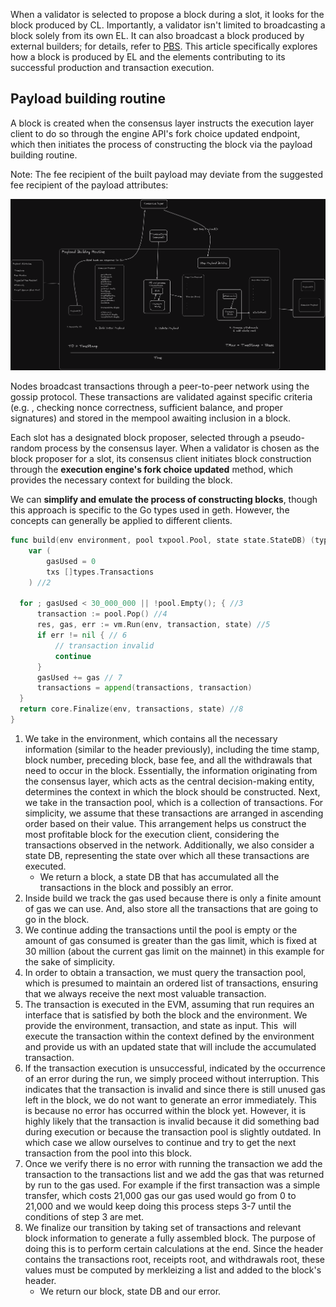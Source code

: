 When a validator is selected to propose a block during a slot, it looks for the block produced by CL. Importantly, a validator isn't limited to broadcasting a block solely from its own EL. It can also broadcast a block produced by external builders; for details, refer to [PBS](https://ethereum.org/en/roadmap/pbs/). This article specifically explores how a block is produced by EL and the elements contributing to its successful production and transaction execution.


Payload building routine
---------------------------------------------------------------------------------------------------

A block is created when the consensus layer instructs the execution layer client to do so through the engine API's fork choice updated endpoint, which then initiates the process of constructing the block via the payload building routine.

Note: The fee recipient of the built payload may deviate from the suggested fee recipient of the payload attributes:


![alt text](image.png)

Nodes broadcast transactions through a peer-to-peer network using the gossip protocol. These transactions are validated against specific criteria (e.g. , checking nonce correctness, sufficient balance, and proper signatures) and stored in the mempool awaiting inclusion in a block.


Each slot has a designated block proposer, selected through a pseudo-random process by the consensus layer. When a validator is chosen as the block proposer for a slot, its consensus client initiates block construction through the **execution engine's fork choice updated** method, which provides the necessary context for building the block.


We can **simplify and emulate the process of constructing blocks**, though this approach is specific to the Go types used in geth. However, the concepts can generally be applied to different clients.

```go
func build(env environment, pool txpool.Pool, state state.StateDB) (types.Block, state.StateDB, error) { //1
    var (
        gasUsed = 0
        txs []types.Transactions
    ) //2

  for ; gasUsed < 30_000_000 || !pool.Empty(); { //3
      transaction := pool.Pop() //4
      res, gas, err := vm.Run(env, transaction, state) //5
      if err != nil { // 6
          // transaction invalid
          continue
      }
      gasUsed += gas // 7
      transactions = append(transactions, transaction)
  }
  return core.Finalize(env, transactions, state) //8
}
```

1.  We take in the environment, which contains all the necessary information (similar to the header previously), including the time stamp, block number, preceding block, base fee, and all the withdrawals that need to occur in the block. Essentially, the information originating from the consensus layer, which acts as the central decision-making entity, determines the context in which the block should be constructed. Next, we take in the transaction pool, which is a collection of transactions. For simplicity, we assume that these transactions are arranged in ascending order based on their value. This arrangement helps us construct the most profitable block for the execution client, considering the transactions observed in the network. Additionally, we also consider a state DB, representing the state over which all these transactions are executed.
    -   We return a block, a state DB that has accumulated all the transactions in the block and possibly an error.
2.  Inside build we track the gas used because there is only a finite amount of gas we can use. And, also store all the transactions that are going to go in the block.
3.  We continue adding the transactions until the pool is empty or the amount of gas consumed is greater than the gas limit, which is fixed at 30 million (about the current gas limit on the mainnet) in this example for the sake of simplicity.
4.  In order to obtain a transaction, we must query the transaction pool, which is presumed to maintain an ordered list of transactions, ensuring that we always receive the next most valuable transaction.
5.  The transaction is executed in the EVM, assuming that run requires an interface that is satisfied by both the block and the environment. We provide the environment, transaction, and state as input. This  will execute the transaction within the context defined by the environment and provide us with an updated state that will include the accumulated transaction.
6.  If the transaction execution is unsuccessful, indicated by the occurrence of an error during the run, we simply proceed without interruption. This indicates that the transaction is invalid and since there is still unused gas left in the block, we do not want to generate an error immediately. This is because no error has occurred within the block yet. However, it is highly likely that the transaction is invalid because it did something bad during execution or because the transaction pool is slightly outdated. In which case we allow ourselves to continue and try to get the next transaction from the pool into this block.
7.  Once we verify there is no error with running the transaction we add the transaction to the transactions list and we add the gas that was returned by run to the gas used. For example if the first transaction was a simple transfer, which costs 21,000 gas our gas used would go from 0 to 21,000 and we would keep doing this process steps 3-7 until the conditions of step 3 are met.
8.  We finalize our transition by taking set of transactions and relevant block information to generate a fully assembled block. The purpose of doing this is to perform certain calculations at the end. Since the header contains the transactions root, receipts root, and withdrawals root, these values must be computed by merkleizing a list and added to the block's header.
    -   We return our block, state DB and our error.
